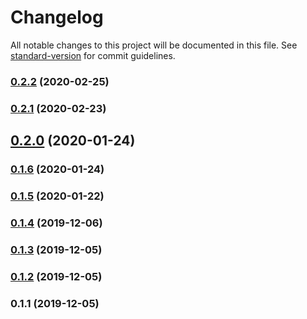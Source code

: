 # Changelog

All notable changes to this project will be documented in this file. See [standard-version](https://github.com/conventional-changelog/standard-version) for commit guidelines.

### [0.2.2](https://github.com/mitevpi/data-vue/compare/v0.2.1...v0.2.2) (2020-02-25)

### [0.2.1](https://github.com/mitevpi/data-vue/compare/v0.2.0...v0.2.1) (2020-02-23)

## [0.2.0](https://github.com/mitevpi/data-vue/compare/v0.1.6...v0.2.0) (2020-01-24)

### [0.1.6](https://github.com/mitevpi/data-vue/compare/v0.1.5...v0.1.6) (2020-01-24)

### [0.1.5](https://github.com/mitevpi/data-vue/compare/v0.1.4...v0.1.5) (2020-01-22)

### [0.1.4](https://github.com/mitevpi/data-vue/compare/v0.1.3...v0.1.4) (2019-12-06)

### [0.1.3](https://github.com/mitevpi/data-vue/compare/v0.1.2...v0.1.3) (2019-12-05)

### [0.1.2](https://github.com/mitevpi/data-vue/compare/v0.1.1...v0.1.2) (2019-12-05)

### 0.1.1 (2019-12-05)

